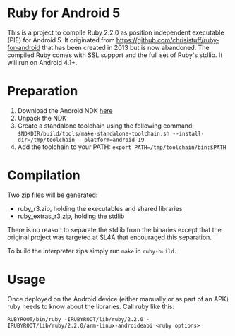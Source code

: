 Ruby for Android 5
===

This is a project to compile Ruby 2.2.0 as position independent executable (PIE) for Android 5. 
It originated from https://github.com/chrisistuff/ruby-for-android that has been created in 2013 but is now abandoned.
The compiled Ruby comes with SSL support and the full set of Ruby's stdlib. It will run on Android 4.1+.

Preparation
===
1. Download the Android NDK [here](http://developer.android.com/tools/sdk/ndk/index.html)
2. Unpack the NDK
3. Create a standalone toolchain using the following command: 
`$NDKDIR/build/tools/make-standalone-toolchain.sh --install-dir=/tmp/toolchain --platform=android-19`
4. Add the toolchain to your PATH: `export PATH=/tmp/toolchain/bin:$PATH`
 
Compilation
===

Two zip files will be generated:
- ruby_r3.zip, holding the executables and shared libraries
- ruby_extras_r3.zip, holding the stdlib

There is no reason to separate the stdlib from the binaries except that the original project was targeted at SL4A that encouraged this separation.

To build the interpreter zips simply run `make` in `ruby-build`.

Usage
===

Once deployed on the Android device (either manually or as part of an APK) ruby needs to know 
about the libraries. Call ruby like this:

`RUBYROOT/bin/ruby -IRUBYROOT/lib/ruby/2.2.0 -IRUBYROOT/lib/ruby/2.2.0/arm-linux-androideabi <ruby options>`
